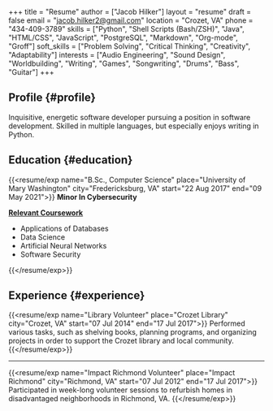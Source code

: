 +++
title = "Resume"
author = ["Jacob Hilker"]
layout = "resume"
draft = false
email = "jacob.hilker2@gmail.com"
location = "Crozet, VA"
phone = "434-409-3789"
skills = ["Python", "Shell Scripts (Bash/ZSH)", "Java", "HTML/CSS", "JavaScript", "PostgreSQL", "Markdown", "Org-mode", "Groff"]
soft_skills = ["Problem Solving", "Critical Thinking", "Creativity", "Adaptability"]
interests = ["Audio Engineering", "Sound Design", "Worldbuilding", "Writing", "Games", "Songwriting", "Drums", "Bass", "Guitar"]
+++

## Profile {#profile}

<div class="cvwrapper">
  <div></div>

Inquisitive, energetic software developer pursuing a position in software development. Skilled in multiple languages, but especially enjoys writing in Python.

</div>


## Education {#education}

<div class="cvwrapper">
  <div></div>

{{<resume/exp name="B.Sc., Computer Science" place="University of Mary Washington" city="Fredericksburg, VA" start="22 Aug 2017" end="09 May 2021">}}
**Minor In Cybersecurity**

**<ins>Relevant Coursework</ins>**

-   Applications of Databases
-   Data Science
-   Artificial Neural Networks
-   Software Security

{{</resume/exp>}}

</div>


## Experience {#experience}

<div class="cvwrapper">
  <div></div>

{{<resume/exp name="Library Volunteer" place="Crozet Library" city="Crozet, VA" start="07 Jul 2014" end="17 Jul 2017">}}
Performed various tasks, such as shelving books, planning programs, and organizing projects in order to support the Crozet library and local community.
{{</resume/exp>}}

<hr>

{{<resume/exp name="Impact Richmond Volunteer" place="Impact Richmond" city="Richmond, VA" start="07 Jul 2012" end="17 Jul 2017">}}
Participated in week-long volunteer sessions to refurbish homes in disadvantaged neighborhoods in Richmond, VA.
{{</resume/exp>}}

</div>